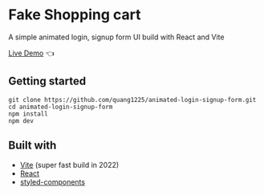 # Fake Shopping cart

A simple animated login, signup form UI build with React and Vite

[Live Demo](https://animated-form.quang.work) :point_left:

## Getting started

```
git clone https://github.com/quang1225/animated-login-signup-form.git
cd animated-login-signup-form
npm install
npm dev
```

## Built with

- [Vite](https://vitejs.dev/) (super fast build in 2022)
- [React](https://reactjs.org/)
- [styled-components](https://styled-components.com/)
